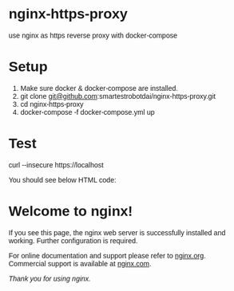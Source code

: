 # nginx-https-proxy
use nginx as https reverse proxy with docker-compose 

# Setup
1. Make sure docker & docker-compose are installed.
2. git clone git@github.com:smartestrobotdai/nginx-https-proxy.git
3. cd nginx-https-proxy
4. docker-compose -f docker-compose.yml up

# Test
curl --insecure https://localhost

You should see below HTML code:
<!DOCTYPE html>
<html>
<head>
<title>Welcome to nginx!</title>
<style>
html { color-scheme: light dark; }
body { width: 35em; margin: 0 auto;
font-family: Tahoma, Verdana, Arial, sans-serif; }
</style>
</head>
<body>
<h1>Welcome to nginx!</h1>
<p>If you see this page, the nginx web server is successfully installed and
working. Further configuration is required.</p>

<p>For online documentation and support please refer to
<a href="http://nginx.org/">nginx.org</a>.<br/>
Commercial support is available at
<a href="http://nginx.com/">nginx.com</a>.</p>

<p><em>Thank you for using nginx.</em></p>
</body>
</html>
